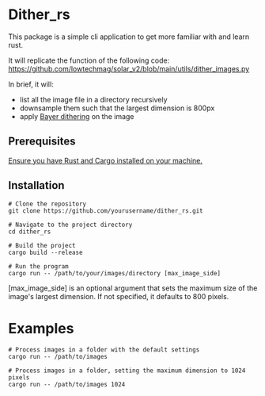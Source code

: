 # Dither_rs

This package is a simple cli application to get more familiar with and learn rust.

It will replicate the function of the following code: 
https://github.com/lowtechmag/solar_v2/blob/main/utils/dither_images.py

In brief, it will:
- list all the image file in a directory recursively 
- downsample them such that the largest dimension is 800px
- apply [Bayer dithering](https://en.wikipedia.org/wiki/Dither) on the image

## Prerequisites
[Ensure you have Rust and Cargo installed on your machine.](https://rustup.rs/)

## Installation

```
# Clone the repository
git clone https://github.com/yourusername/dither_rs.git

# Navigate to the project directory
cd dither_rs

# Build the project
cargo build --release

# Run the program
cargo run -- /path/to/your/images/directory [max_image_side]
```

[max_image_side] is an optional argument that sets the maximum size of the image's largest dimension. If not specified, it defaults to 800 pixels.

# Examples

```
# Process images in a folder with the default settings
cargo run -- /path/to/images

# Process images in a folder, setting the maximum dimension to 1024 pixels
cargo run -- /path/to/images 1024
```
